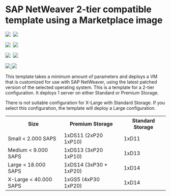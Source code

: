 # SAP NetWeaver 2-tier compatible template using a Marketplace image

<IMG SRC="https://azbotstorage.blob.core.windows.net/badges/sap-2-tier-marketplace-image/PublicLastTestDate.svg" />&nbsp;
<IMG SRC="https://azbotstorage.blob.core.windows.net/badges/sap-2-tier-marketplace-image/PublicDeployment.svg" />&nbsp;

<IMG SRC="https://azbotstorage.blob.core.windows.net/badges/sap-2-tier-marketplace-image/FairfaxLastTestDate.svg" />&nbsp;
<IMG SRC="https://azbotstorage.blob.core.windows.net/badges/sap-2-tier-marketplace-image/FairfaxDeployment.svg" />&nbsp;

<IMG SRC="https://azbotstorage.blob.core.windows.net/badges/sap-2-tier-marketplace-image/BestPracticeResult.svg" />&nbsp;
<IMG SRC="https://azbotstorage.blob.core.windows.net/badges/sap-2-tier-marketplace-image/CredScanResult.svg" />&nbsp;

<a href="https://portal.azure.com/#create/Microsoft.Template/uri/https%3A%2F%2Fraw.githubusercontent.com%2FAzure%2Fazure-quickstart-templates%2Fmaster%2Fsap-2-tier-marketplace-image%2Fazuredeploy.json" target="_blank">
    <img src="http://azuredeploy.net/deploybutton.png"/>
</a>
<a href="http://armviz.io/#/?load=https%3A%2F%2Fraw.githubusercontent.com%2FAzure%2Fazure-quickstart-templates%2Fmaster%2Fsap-2-tier-marketplace-image%2Fazuredeploy.json" target="_blank">
    <img src="http://armviz.io/visualizebutton.png"/>
</a>

This template takes a minimum amount of parameters and deploys a VM that is customized for use with SAP NetWeaver, using the latest patched version of the selected operating system. 
This is a template for a 2-tier configuration. It deploys 1 server on either Standard or Premium Storage.

There is not suitable configuration for X-Large with Standard Storage. If you select this configuration, the template will deploy a Large configuration.

<table>
	<tr>
		<th>Size</th>
		<th>Premium Storage</th>
		<th>Standard Storage</th>
	</tr>
	<tr>
		<td>Small < 2.000 SAPS</td>
		<td>1xDS11 (2xP20 1xP10)</td>
		<td>1xD11</td>
	</tr>
	<tr>
		<td>Medium < 9.000 SAPS</td>
		<td>1xDS13 (3xP20 1xP10)</td>
		<td>1xD13</td>
	</tr>
	<tr>
		<td>Large < 18.000 SAPS</td>
		<td>1xDS14 (3xP30 + 1xP20)</td>
		<td>1xD14</td>
	</tr>
	<tr>
		<td>X-Large < 40.000 SAPS</td>
		<td>1xGS5 (4xP30 1xP20)</td>
		<td>1xD14</td>
	</tr>
</table>				
